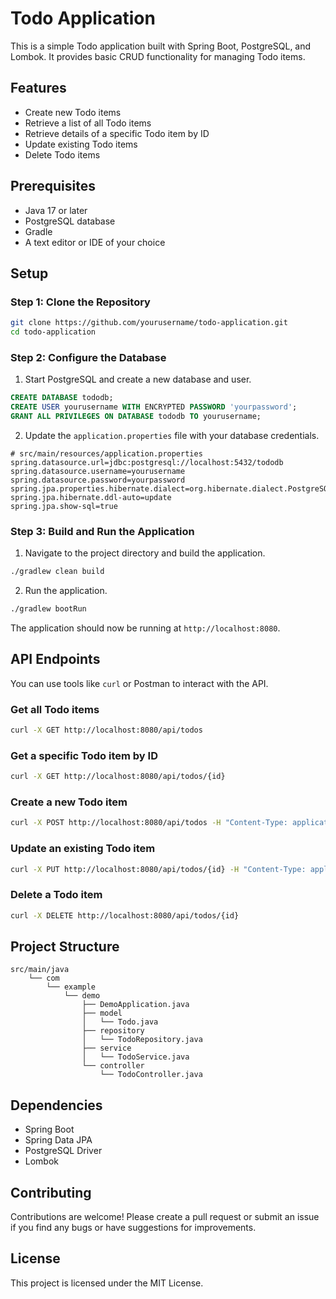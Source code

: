 # Todo Application

This is a simple Todo application built with Spring Boot, PostgreSQL, and Lombok. It provides basic CRUD functionality for managing Todo items.

## Features

- Create new Todo items
- Retrieve a list of all Todo items
- Retrieve details of a specific Todo item by ID
- Update existing Todo items
- Delete Todo items

## Prerequisites

- Java 17 or later
- PostgreSQL database
- Gradle
- A text editor or IDE of your choice

## Setup

### Step 1: Clone the Repository

```bash
git clone https://github.com/yourusername/todo-application.git
cd todo-application
```

### Step 2: Configure the Database

1. Start PostgreSQL and create a new database and user.

```sql
CREATE DATABASE tododb;
CREATE USER yourusername WITH ENCRYPTED PASSWORD 'yourpassword';
GRANT ALL PRIVILEGES ON DATABASE tododb TO yourusername;
```

2. Update the `application.properties` file with your database credentials.

```properties
# src/main/resources/application.properties
spring.datasource.url=jdbc:postgresql://localhost:5432/tododb
spring.datasource.username=yourusername
spring.datasource.password=yourpassword
spring.jpa.properties.hibernate.dialect=org.hibernate.dialect.PostgreSQLDialect
spring.jpa.hibernate.ddl-auto=update
spring.jpa.show-sql=true
```

### Step 3: Build and Run the Application

1. Navigate to the project directory and build the application.

```bash
./gradlew clean build
```

2. Run the application.

```bash
./gradlew bootRun
```

The application should now be running at `http://localhost:8080`.

## API Endpoints

You can use tools like `curl` or Postman to interact with the API.

### Get all Todo items

```bash
curl -X GET http://localhost:8080/api/todos
```

### Get a specific Todo item by ID

```bash
curl -X GET http://localhost:8080/api/todos/{id}
```

### Create a new Todo item

```bash
curl -X POST http://localhost:8080/api/todos -H "Content-Type: application/json" -d '{"title": "New Todo", "completed": false}'
```

### Update an existing Todo item

```bash
curl -X PUT http://localhost:8080/api/todos/{id} -H "Content-Type: application/json" -d '{"title": "Updated Todo", "completed": true}'
```

### Delete a Todo item

```bash
curl -X DELETE http://localhost:8080/api/todos/{id}
```

## Project Structure

```
src/main/java
    └── com
        └── example
            └── demo
                ├── DemoApplication.java
                ├── model
                │   └── Todo.java
                ├── repository
                │   └── TodoRepository.java
                ├── service
                │   └── TodoService.java
                └── controller
                    └── TodoController.java
```

## Dependencies

- Spring Boot
- Spring Data JPA
- PostgreSQL Driver
- Lombok

## Contributing

Contributions are welcome! Please create a pull request or submit an issue if you find any bugs or have suggestions for improvements.

## License

This project is licensed under the MIT License.
